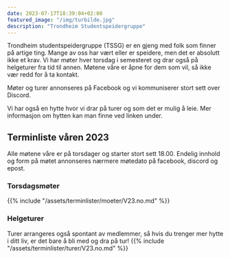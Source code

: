 ```yaml
---
date: 2023-07-17T18:39:04+02:00
featured_image: "/img/turbilde.jpg"
description: "Trondheim Studentspeidergruppe"
---
```


Trondheim studentspeidergruppe (TSSG) er en gjeng med folk som finner på artige ting.
Mange av oss har vært eller er speidere, men det er absolutt ikke et krav.
Vi har møter hver torsdag i semesteret og drar også på helgeturer fra tid til annen.
Møtene våre er åpne for dem som vil, så ikke vær redd for å ta kontakt.

Møter og turer annonseres på Facebook og vi kommuniserer stort sett over Discord.

Vi har også en hytte hvor vi drar på turer og som det er mulig å leie.
Mer informasjon om hytten kan man finne ved linken under.

## Terminliste våren 2023

Alle møtene våre er på torsdager og starter stort sett 18.00.
Endelig innhold og form på møtet annonseres nærmere møtedato på facebook, discord og epost.

### Torsdagsmøter

{{% include "/assets/terminlister/moeter/V23.no.md" %}}

### Helgeturer

Turer arrangeres også spontant av medlemmer, så hvis du trenger mer hytte i ditt liv, er det bare å bli med og dra på tur!
{{% include "/assets/terminlister/turer/V23.no.md" %}}

